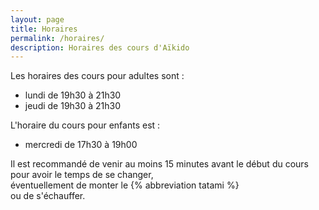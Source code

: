 ```yaml
---
layout: page
title: Horaires
permalink: /horaires/
description: Horaires des cours d'Aïkido
---
```

Les horaires des cours pour adultes sont :

* lundi de 19h30 à 21h30
* jeudi de 19h30 à 21h30

L'horaire du cours pour enfants est :

* mercredi de 17h30 à 19h00

Il est recommandé de venir au moins 15 minutes avant le début du cours pour avoir le temps de se changer,  
éventuellement de monter le {% abbreviation tatami %}  
ou de s'échauffer.
